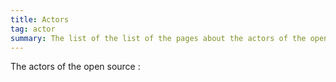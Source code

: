 ```yaml
---
title: Actors
tag: actor
summary: The list of the list of the pages about the actors of the open source.
---
```


The actors of the open source :